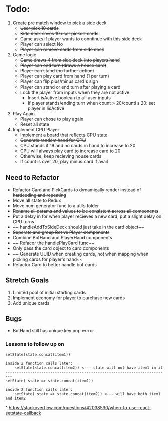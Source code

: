 # Todo:
1. Create pre match window to pick a side deck
    * ~~User pick 10 cards~~
    * ~~Side deck saves 10 user picked cards~~
    * Game asks if player wants to conntinue with this side deck
    * Player can select No
    * ~~Player can remove cards from side deck~~
2. Game logic
    * ~~Game draws 4 from side deck into players hand~~
    * ~~Player can end turn (draws a house card)~~
    * ~~Player can stand (no further action)~~
    * Player can play card from hand (1 per turn)
    * Player can flip plus/minus card's sign
    * Player can stand or end turn after playing a card
    * Lock the player from inputs when they are not active
        * Insert isActive boolean to all user inputs
        * If player stands/ending turn when count > 20/counti s 20: set player in !isActive
3.  Play Again
    * Player can chose to play again
    * Reset all state
4. Implement CPU Player
    * Implement a board that reflects CPU state
    * ~~Generate random hand for CPU~~
    * CPU stands if 19 and no cards in hand to increase to 20
    * CPU will always play card to increase card to 20
    * Otherwise, keep recieving house cards
    * If count is over 20, play minus card if avail

## Need to Refactor
* ~~Refactor Card and PickCards to dynamically render instead of hardcoding and repeating~~
* Move all state to Redux
* Move num generator func to a utils folder
* ~~Rename all params and values to be consistent across all components~~
* Put a delay in for when player recieves a new card, put a slight delay on CPU turns 
* ~~ handleAddToSideDeck should just take in the card object~~ 
* ~~Seperate and group Bot vs Player components~~ 
* Combine BotHand and PlayerHand components
* ~~ Refacor the handlePlayCard func~~ 
* Only pass the card object to card components
* ~~ Generate UUID when creating cards, not when mapping when picking cards for player's hand~~ 
* Refactor Card to better handle bot cards

## Stretch Goals
1. Limited pool of initial starting cards
2. Implement economy for player to purchase new cards
3. Add unique cards

## Bugs
* BotHand still has unique key pop errror

### Lessons to follow up on
```
setState(state.concat(item1))

inside 2 function calls later:
    setState(state.concat(item2)) <--- state will not have item1 in it
-------------------------------------------------------------------------
setState( state => state.concat(item1))

inside 2 function calls later:
    setState( state => state.concat(item2)) <--- will have both item1 and item2
```
^
https://stackoverflow.com/questions/42038590/when-to-use-react-setstate-callback